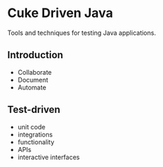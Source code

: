 # Cuke Driven Java
Tools and techniques for testing Java applications.
## Introduction
  - Collaborate
  - Document
  - Automate
## Test-driven
  - unit code
  - integrations
  - functionality
  - APIs
  - interactive interfaces